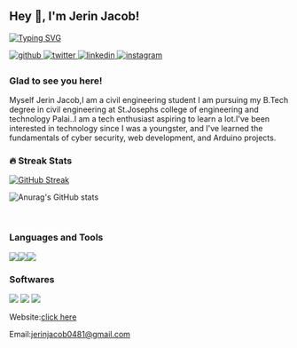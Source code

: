 
## Hey 👋, I'm Jerin Jacob!  
  [![Typing SVG](https://readme-typing-svg.herokuapp.com?color=%2336BCF7&lines=civil+engineering+student;Web+Developer;Always+learning+new+things)](https://git.io/typing-svg)

<a href="https://github.com/jerinja" target="_blank">
<img src=https://img.shields.io/badge/github-%2324292e.svg?&style=for-the-badge&logo=github&logoColor=white alt=github style="margin-bottom: 5px;" />
</a>
<a href="https://twitter.com/@JerinJa33556023" target="_blank">
<img src=https://img.shields.io/badge/twitter-%2300acee.svg?&style=for-the-badge&logo=twitter&logoColor=white alt=twitter style="margin-bottom: 5px;" />
</a>
<a href="https://linkedin.com/in//jerin-jacob-7418571bb/" target="_blank">
<img src=https://img.shields.io/badge/linkedin-%231E77B5.svg?&style=for-the-badge&logo=linkedin&logoColor=white alt=linkedin style="margin-bottom: 5px;" />
</a>
<a href="https://instagram.com/_jerinjac0b_" target="_blank">
<img src=https://img.shields.io/badge/instagram-%23000000.svg?&style=for-the-badge&logo=instagram&logoColor=white alt=instagram style="margin-bottom: 5px;" />
</a>  
  



### Glad to see you here!  
Myself Jerin Jacob,I am a civil engineering student I am pursuing my B.Tech degree in civil engineering at St.Josephs college of engineering and technology Palai..I am a tech enthusiast aspiring to learn a lot.I've been interested in technology since I was a youngster, and I've learned the fundamentals of cyber security, web development, and Arduino projects.
<br/>  

<h3>🔥 Streak Stats</h3>


[![GitHub Streak](http://github-readme-streak-stats.herokuapp.com?user=jerinja&theme=github-dark&hide_border=false&date_format=M%20j%5B%2C%20Y%5D)](https://git.io/streak-stats)

![Anurag's GitHub stats](https://github-readme-stats.vercel.app/api?username=jerinja&show_icons=true&theme=radical)

<br/>  


<h3>Languages and Tools</h3>

<img src="https://img.icons8.com/color/50/000000/html-5.png"/><img src="https://img.icons8.com/color/50/000000/css3.png"/><img src="https://img.icons8.com/color/50/000000/javascript.png"/>

<h3>Softwares</h3>
<img src="https://img.icons8.com/fluency/50/000000/windows-11.png"/>    <img src="https://img.icons8.com/fluency/50/000000/visual-studio-code-2019.png"/>     <img src="https://img.icons8.com/color/48/000000/arduino.png"/>

Website:[click here](https://jerinjacob.tk)

Email:jerinjacob0481@gmail.com

